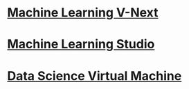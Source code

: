 # [Machine Learning V-Next](v-next/what-is-machine-learning.md?toc=%2fazure%2fmachine-learning%2fv-next%2ftoc.json)

# [Machine Learning Studio](studio/what-is-ml-studio.md?toc=%2fazure%2fmachine-learning%2fstudio%2ftoc.json)

# [Data Science Virtual Machine](data-science-virtual-machine/data-science-virtual-machine-overview.md?toc=%2fazure%2fmachine-learning%2fdata-science-virtual-machine%2ftoc.json)
